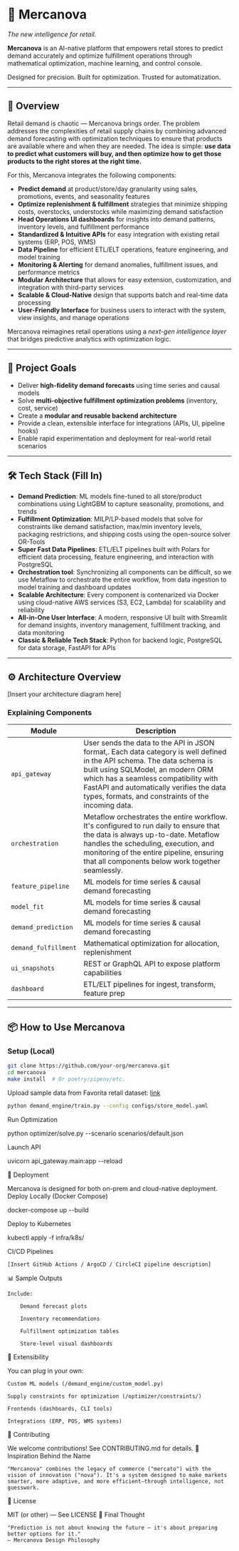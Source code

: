 # 🌠 Mercanova

*The new intelligence for retail.*

**Mercanova** is an AI-native platform that empowers retail stores to predict demand accurately and optimize fulfillment operations through mathematical optimization, machine learning, and control console.

Designed for precision. Built for optimization. Trusted for automatization.

---

## 🚀 Overview

Retail demand is chaotic — Mercanova brings order. The problem addresses the complexities of retail supply chains by combining advanced demand forecasting with optimization techniques to ensure that products are available where and when they are needed. The idea is simple: **use data to predict what customers will buy, and then optimize how to get those products to the right stores at the right time.**

For this, Mercanova integrates the following components:

- **Predict demand** at product/store/day granularity using sales, promotions, events, and seasonality features  
- **Optimize replenishment & fulfillment** strategies that minimize shipping costs, overstocks, understocks while maximizing demand satisfaction
- **Head Operations UI dashboards** for insights into demand patterns, inventory levels, and fulfillment performance
- **Standardized & Intuitive APIs** for easy integration with existing retail systems (ERP, POS, WMS)
- **Data Pipeline** for efficient ETL/ELT operations, feature engineering, and model training
- **Monitoring & Alerting** for demand anomalies, fulfillment issues, and performance metrics
- **Modular Architecture** that allows for easy extension, customization, and integration with third-party services
- **Scalable & Cloud-Native** design that supports batch and real-time data processing
- **User-Friendly Interface** for business users to interact with the system, view insights, and manage operations

Mercanova reimagines retail operations using a *next-gen intelligence layer* that bridges predictive analytics with optimization logic.

---

## 🎯 Project Goals

- Deliver **high-fidelity demand forecasts** using time series and causal models
- Solve **multi-objective fulfillment optimization problems** (inventory, cost, service)
- Create a **modular and reusable backend architecture**
- Provide a clean, extensible interface for integrations (APIs, UI, pipeline hooks)
- Enable rapid experimentation and deployment for real-world retail scenarios

---

## 🛠️ Tech Stack (Fill In)

- **Demand Prediction**: ML models fine-tuned to all store/product combinations using LightGBM to capture seasonality, promotions, and trends
- **Fulfillment Optimization**: MILP/LP-based models that solve for constraints like demand satisfaction, max/min inventory levels, packaging restrictions, and shipping costs using the open-source solver OR-Tools
- **Super Fast Data Pipelines**: ETL/ELT pipelines built with Polars for efficient data processing, feature engineering, and interaction with PostgreSQL
- **Orchestration tool**: Synchronizing all components can be difficult, so we use Metaflow to orchestrate the entire workflow, from data ingestion to model training and dashboard updates
- **Scalable Architecture**: Every component is contenarized via Docker using cloud-native AWS services (S3, EC2, Lambda) for scalability and reliability
- **All-in-One User Interface**: A modern, responsive UI built with Streamlit for demand insights, inventory management, fulfillment tracking, and data monitoring
- **Classic & Reliable Tech Stack**: Python for backend logic, PostgreSQL for data storage, FastAPI for APIs

---

## ⚙️ Architecture Overview

[Insert your architecture diagram here]


### Explaining Components

| Module            | Description |
|------------------|-------------|
| `api_gateway`  | User sends the data to the API in JSON format,. Each data category is well defined in the API schema. The data schema is built using SQLModel, an modern ORM which has a seamless compatibility with FastAPI and automatically verifies the data types, formats, and constraints of the incoming data. |
| `orchestration`  | Metaflow orchestrates the entire workflow. It's configured to run daily to ensure that the data is always up-to-date. Metaflow handles the scheduling, execution, and monitoring of the entire pipeline, ensuring that all components below work together seamlessly. | 
| `feature_pipeline`  | ML models for time series & causal demand forecasting |
| `model_fit`  | ML models for time series & causal demand forecasting |
| `demand_prediction`  | ML models for time series & causal demand forecasting |
| `demand_fulfillment`      | Mathematical optimization for allocation, replenishment |
| `ui_snapshots`    | REST or GraphQL API to expose platform capabilities |
| `dashboard`  | ETL/ELT pipelines for ingest, transform, feature prep |


---

## 📦 How to Use Mercanova

### Setup (Local)

```bash
git clone https://github.com/your-org/mercanova.git
cd mercanova
make install  # Or poetry/pipenv/etc.
```

Upload sample data from Favorita retail dataset: [link](https://www.kaggle.com/datasets/rodrigodf/favorita-grocery-sales-forecasting)

```bash
python demand_engine/train.py --config configs/store_model.yaml
```
Run Optimization

python optimizer/solve.py --scenario scenarios/default.json

Launch API

uvicorn api_gateway.main:app --reload

🚢 Deployment

Mercanova is designed for both on-prem and cloud-native deployment.
Deploy Locally (Docker Compose)

docker-compose up --build

Deploy to Kubernetes

kubectl apply -f infra/k8s/

CI/CD Pipelines

    [Insert GitHub Actions / ArgoCD / CircleCI pipeline description]

📊 Sample Outputs

    Include:

        Demand forecast plots

        Inventory recommendations

        Fulfillment optimization tables

        Store-level visual dashboards

🧩 Extensibility

You can plug in your own:

    Custom ML models (/demand_engine/custom_model.py)

    Supply constraints for optimization (/optimizer/constraints/)

    Frontends (dashboards, CLI tools)

    Integrations (ERP, POS, WMS systems)

🤝 Contributing

We welcome contributions!
See CONTRIBUTING.md for details.
🧠 Inspiration Behind the Name

    "Mercanova" combines the legacy of commerce ("mercato") with the vision of innovation ("nova"). It's a system designed to make markets smarter, more adaptive, and more efficient—through intelligence, not guesswork.

📜 License

MIT (or other) — See LICENSE
🌌 Final Thought

    "Prediction is not about knowing the future — it's about preparing better options for it."
    – Mercanova Design Philosophy